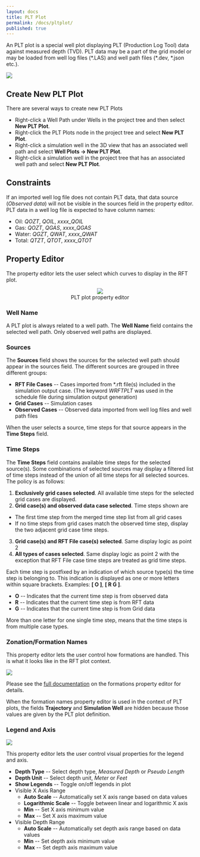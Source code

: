 ```yaml
---
layout: docs
title: PLT Plot
permalink: /docs/pltplot/
published: true
---
```


An PLT plot is a special well plot displaying PLT (Production Log Tool) data against measured depth (TVD). PLT data may be a part of the grid model or may be loaded from well log files (\*.LAS) and well path files (\*.dev, \*.json etc.).

![]({{site.baseurl}}/images/PltPlot.png)

## Create New PLT Plot
There are several ways to create new PLT Plots
- Right-click a Well Path under Wells in the project tree and then select **New PLT Plot**.
- Right-click the PLT Plots node in the project tree and select **New PLT Plot**.
- Right-click a simulation well in the 3D view that has an associated well path and select **Well Plots -> New PLT Plot**.
- Right-click a simulation well in the project tree that has an associated well path and select **New PLT Plot**.

## Constraints
If an imported well log file does not contain PLT data, that data source (_Observed data_) will not be visible in the sources field in the property editor. PLT data in a well log file is expected to have column names:

- Oil: _QOZT_, _QOIL_, _xxxx_QOIL_
- Gas: _QOZT_, _QGAS_, _xxxx_QGAS_
- Water: _QGZT_, _QWAT_, _xxxx_QWAT_
- Total: _QTZT_, _QTOT_, _xxxx_QTOT_

## Property Editor
The property editor lets the user select which curves to display in the RFT plot.

<p align="center">
  <img src="{{site.baseurl}}/images/PltPlotPropertyEditor.png"/><br/>
  PLT plot property editor
</p>

### Well Name
A PLT plot is always related to a well path. The **Well Name** field contains the selected well path. Only observed well paths are displayed.

### Sources
The **Sources** field shows the sources for the selected well path should appear in the sources field. The different sources are grouped in three different groups:
- **RFT File Cases** -- Cases imported from \*.rft file(s) included in the simulation output case. (The keyword _WRFTPLT_ was used in the schedule file during simulation output generation)
- **Grid Cases** -- Simulation cases
- **Observed Cases** -- Observed data imported from well log files and well path files

When the user selects a source, time steps for that source appears in the **Time Steps** field.

### Time Steps
The **Time Steps** field contains available time steps for the selected source(s). Some combinations of selected sources may display a filtered list of time steps instead of the union of all time steps for all selected sources. The policy is as follows:
1. **Exclusively grid cases selected**. All available time steps for the selected grid cases are displayed.
2. **Grid case(s) and observed data case selected**. Time steps shown are
  - The first time step from the merged time step list from all grid cases
  - If no time steps from grid cases match the observed time step, display the two adjacent grid case time steps.
3. **Grid case(s) and RFT File case(s) selected**. Same display logic as point 2
4. **All types of cases selected**. Same display logic as point 2 with the exception that RFT File case time steps are treated as grid time steps.

Each time step is postfixed by an indication of which source type(s) the time step is belonging to. This indication is displayed as one or more letters within square brackets. Examples: **[ O ]**, **[ R G ]**.
- **O** -- Indicates that the current time step is from observed data
- **R** -- Indicates that the current time step is from RFT data
- **G** -- Indicates that the current time step is from Grid data

More than one letter for one single time step, means that the time steps is from multiple case types.

### Zonation/Formation Names
This property editor lets the user control how formations are handled. This is what it looks like in the RFT plot context.

![]({{site.baseurl}}/images/RftPltFormationNames.png)

Please see the [full documentation]({{site.baseurl}}/docs/formations) on the formations property editor for details.

<div class="note">
  When the formation names property editor is used in the context of PLT plots, the fields <b>Trajectory</b> and <b>Simulation Well</b> are hidden because those values are given by the PLT plot definition.
</div>

### Legend and Axis
![]({{site.baseurl}}/images/PltLegendAndAxis.png)

This property editor lets the user control visual properties for the legend and axis.
- **Depth Type** -- Select depth type, _Measured Depth_ or _Pseudo Length_
- **Depth Unit** -- Select depth unit, _Meter_ or _Feet_
- **Show Legends** -- Toggle on/off legends in plot
- Visible X Axis Range
  - **Auto Scale** -- Automatically set X axis range based on data values
  - **Logarithmic Scale** -- Toggle between linear and logarithmic X axis
  - **Min** -- Set X axis minimum value
  - **Max** -- Set X axis maximum value
- Visible Depth Range
  - **Auto Scale** -- Automatically set depth axis range based on data values
  - **Min** -- Set depth axis minimum value
  - **Max** -- Set depth axis maximum value
